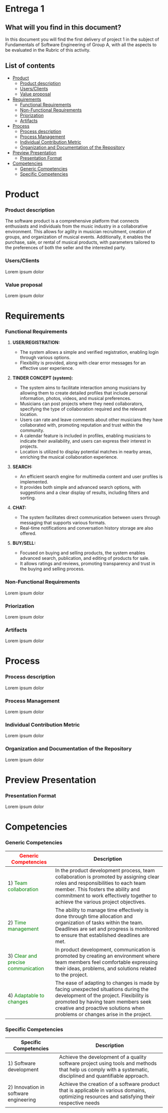 # Entrega 1

## What will you find in this document?
In this document you will find the first delivery of project 1 in the subject of Fundamentals of Software Engineering of Group A, with all the aspects to be evaluated in the Rubric of this activity.

## List of contents
* [Product](#item1)
    * [Product description](#item2)
    * [Users/Clients](#item3)
    * [Value proposal](#item4)
* [Requirements](#item5)
    * [Functional Requirements](#item6)
    * [Non-Functional Requirements](#item7)
    * [Priorization](#item8)
    * [Artifacts](#item9)
* [Process](#item10)
    * [Process description](#item11)
    * [Process Management](#item12)
    * [Individual Contribution Metric](#item13)
    * [Organization and Documentation of the Repository](#item14)
* [Preview Presentation](#item15)
    * [Presentation Format](#item16)
* [Competencies](#item17)
    * [Generic Competencies](#item18)
    * [Specific Competencies](#item19)

#
<a Product id="item1"></a>
# Product

<a Product description id="item2"></a>
### Product description

The software product is a comprehensive platform that connects enthusiasts and individuals from the music industry in a collaborative environment. This allows for agility in musician recruitment, creation of groups, and organization of musical events. Additionally, it enables the purchase, sale, or rental of musical products, with parameters tailored to the preferences of both the seller and the interested party.

<a  Users or Clients id="item3"></a>
### Users/Clients 
Lorem ipsum dolor

<a Value proposal id="item4"></a>
### Value proposal
Lorem ipsum dolor

#
<a Requirements id="item5"></a>
# Requirements

<a Functional Requirements id="item6"></a>
### Functional Requirements

1. **USER/REGISTRATION:**

   * The system allows a simple and verified registration, enabling login through various options.
   * Flexibility is provided, along with clear error messages for an effective user experience.

2. **TINDER CONCEPT (system):**

   * The system aims to facilitate interaction among musicians by allowing them to create detailed profiles that include personal information, photos, videos, and musical preferences.
   * Musicians can post projects where they need collaborators, specifying the type of collaboration required and the relevant location.
   * Users can rate and leave comments about other musicians they have collaborated with, promoting reputation and trust within the community.
   * A calendar feature is included in profiles, enabling musicians to indicate their availability, and users can express their interest in projects.
   * Location is utilized to display potential matches in nearby areas, enriching the musical collaboration experience.

3. **SEARCH:**

   * An efficient search engine for multimedia content and user profiles is implemented.
   * It provides both simple and advanced search options, with suggestions and a clear display of results, including filters and sorting.

4. **CHAT:**

   * The system facilitates direct communication between users through messaging that supports various formats.
   * Real-time notifications and conversation history storage are also offered.

5. **BUY/SELL:**

   * Focused on buying and selling products, the system enables advanced search, publication, and editing of products for sale.
   * It allows ratings and reviews, promoting transparency and trust in the buying and selling process.

<a Non-Functional Requirements id="item7"></a>
### Non-Functional Requirements
Lorem  ipsum dolor

<a Priorization id="item8"></a>
### Priorization
Lorem  ipsum dolor

<a Artifacts id="item9"></a>
### Artifacts
Lorem  ipsum dolor

#
<a Process id="item10"></a>
# Process

<a Process description id="item11"></a>
### Process description
Lorem  ipsum dolor

<a Process Management id="item12"></a>
### Process Management
Lorem ipsum dolor

<a Individual Contribution Metric id="item13"></a>
### Individual Contribution Metric
Lorem ipsum dolor

<a Organization and Documentation of the Repository id="item14"></a>
### Organization and Documentation of the Repository
Lorem ipsum dolor

#
<a Preview Presentation id="item15"></a>
# Preview Presentation

<a Presentation Format id="item16"></a>
### Presentation Format
Lorem ipsum dolor

#
<a Competencies id="item17"></a>
# Competencies

<a Generic Competencies id="item18"></a>
### Generic Competencies
| <font color="red">Generic Competencies</font>                            | Description                                                                                                                     |
|-------------------------------------------------|---------------------------------------------------------------------------------------------------------------------------------|
|1) <font color="green">Team collaboration </font>                            |In the product development process, team collaboration is promoted by assigning clear roles and responsibilities to each team member. This fosters the ability and commitment to work effectively together to achieve the various project objectives.            |
|2) <font color="green">Time management </font>                                |The ability to manage time effectively is done through time allocation and organization of tasks within the team. Deadlines are set and progress is monitored to ensure that established deadlines are met.                             |
|3) <font color="green">Clear and precise communication </font>                |In product development, communication is promoted by creating an environment where team members feel comfortable expressing their ideas, problems, and solutions related to the project.                                  |
|4) <font color="green">Adaptable to changes </font>                           |The ease of adapting to changes is made by facing unexpected situations during the development of the project. Flexibility is promoted by having team members seek creative and proactive solutions when problems or changes arise in the project.

<a Specific Competencies id="item19"></a>
### Specific Competencies
| Specific Competencies                          | Description                                                                                                                     |
|-------------------------------------------------|---------------------------------------------------------------------------------------------------------------------------------|
|1) Software development                     |Achieve the development of a quality software project using tools and methods that help us comply with a systematic, disciplined and quantifiable approach.         |
|2) Innovation in software engineering                              | Achieve the creation of a software product that is applicable in various domains, optimizing resources and satisfying their respective needs                 |
